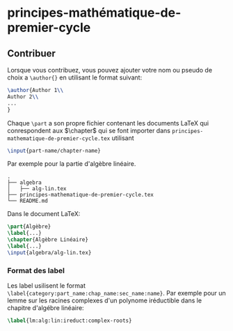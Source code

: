 # principes-mathématique-de-premier-cycle
## Contribuer
Lorsque vous contribuez, vous pouvez ajouter votre nom ou pseudo de choix a ```\author{}``` en utilisant le format suivant:

```tex
\author{Author 1\\
Author 2\\
...
}
```

Chaque ```\part``` a son propre fichier contenant les documents LaTeX qui conrespondent aux $\chapter$ qui se font importer dans ```principes-mathematique-de-premier-cycle.tex``` utilisant

```tex
\input{part-name/chapter-name}
```

Par exemple pour la partie d'algèbre linéaire. 

```
.
├── algebra
│   ├── alg-lin.tex
├── principes-mathematique-de-premier-cycle.tex
└── README.md
```

Dans le document LaTeX:

```tex
\part{Algèbre}
\label{...}
\chapter{Algèbre Linéaire}
\label{...}
\input{algebra/alg-lin.tex}
```

### Format des label
Les label usilisent le format ```\label{category:part_name:chap_name:sec_name:name}```. Par exemple pour un lemme sur les racines complexes d'un polynome iréductible dans le chapitre d'algébre linéaire:

```tex
\label{lm:alg:lin:ireduct:complex-roots}
```
